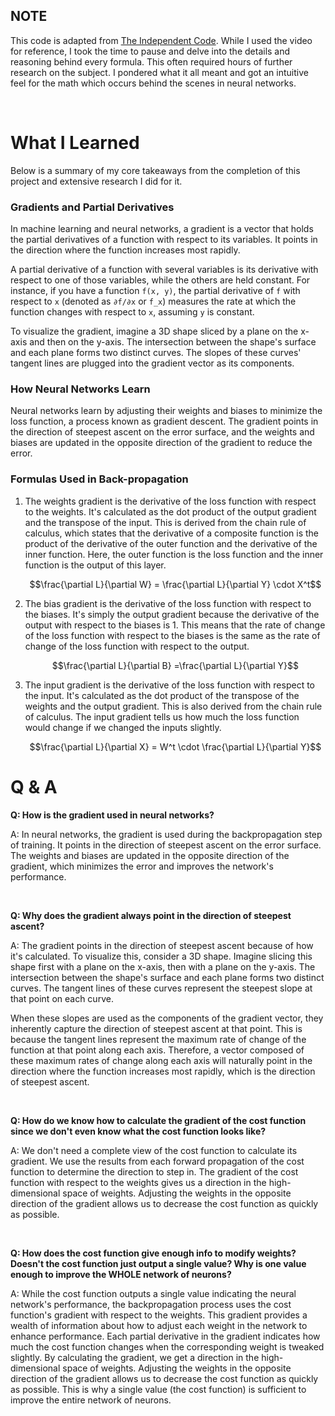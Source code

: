 ## NOTE 
This code is adapted from [The Independent Code](https://www.youtube.com/watch?v=pauPCy_s0Ok). While I used the video for reference, I took the time to pause and delve into the details and reasoning behind every formula. This often required hours of further research on the subject. I pondered what it all meant and got an intuitive feel for the math which occurs behind the scenes in neural networks.

<br />


# What I Learned
Below is a summary of my core takeaways from the completion of this project and extensive research I did for it.

### Gradients and Partial Derivatives
In machine learning and neural networks, a gradient is a vector that holds the partial derivatives of a function with respect to its variables. It points in the direction where the function increases most rapidly.

A partial derivative of a function with several variables is its derivative with respect to one of those variables, while the others are held constant. For instance, if you have a function `f(x, y)`, the partial derivative of `f` with respect to `x` (denoted as `∂f/∂x` or `f_x`) measures the rate at which the function changes with respect to `x`, assuming `y` is constant.

To visualize the gradient, imagine a 3D shape sliced by a plane on the x-axis and then on the y-axis. The intersection between the shape's surface and each plane forms two distinct curves. The slopes of these curves' tangent lines are plugged into the gradient vector as its components.

### How Neural Networks Learn
Neural networks learn by adjusting their weights and biases to minimize the loss function, a process known as gradient descent. The gradient points in the direction of steepest ascent on the error surface, and the weights and biases are updated in the opposite direction of the gradient to reduce the error.

### Formulas Used in Back-propagation
1. The weights gradient is the derivative of the loss function with respect to the weights. It's calculated as the dot product of the output gradient and the transpose of the input. This is derived from the chain rule of calculus, which states that the derivative of a composite function is the product of the derivative of the outer function and the derivative of the inner function. Here, the outer function is the loss function and the inner function is the output of this layer.

    $$\frac{\partial L}{\partial W} = \frac{\partial L}{\partial Y} \cdot X^t$$

2. The bias gradient is the derivative of the loss function with respect to the biases. It's simply the output gradient because the derivative of the output with respect to the biases is 1. This means that the rate of change of the loss function with respect to the biases is the same as the rate of change of the loss function with respect to the output.

    $$\frac{\partial L}{\partial B} =\frac{\partial L}{\partial Y}$$

3. The input gradient is the derivative of the loss function with respect to the input. It's calculated as the dot product of the transpose of the weights and the output gradient. This is also derived from the chain rule of calculus. The input gradient tells us how much the loss function would change if we changed the inputs slightly.

    $$\frac{\partial L}{\partial X} = W^t \cdot \frac{\partial L}{\partial Y}$$

# Q & A

**Q: How is the gradient used in neural networks?**

A: In neural networks, the gradient is used during the backpropagation step of training. It points in the direction of steepest ascent on the error surface. The weights and biases are updated in the opposite direction of the gradient, which minimizes the error and improves the network's performance.

<br />

**Q: Why does the gradient always point in the direction of steepest ascent?**

A: The gradient points in the direction of steepest ascent because of how it's calculated. To visualize this, consider a 3D shape. Imagine slicing this shape first with a plane on the x-axis, then with a plane on the y-axis. The intersection between the shape's surface and each plane forms two distinct curves. The tangent lines of these curves represent the steepest slope at that point on each curve. 

When these slopes are used as the components of the gradient vector, they inherently capture the direction of steepest ascent at that point. This is because the tangent lines represent the maximum rate of change of the function at that point along each axis. Therefore, a vector composed of these maximum rates of change along each axis will naturally point in the direction where the function increases most rapidly, which is the direction of steepest ascent.

<br />

**Q: How do we know how to calculate the gradient of the cost function since we don't even know what the cost function looks like?**

A: We don't need a complete view of the cost function to calculate its gradient. We use the results from each forward propagation of the cost function to determine the direction to step in. The gradient of the cost function with respect to the weights gives us a direction in the high-dimensional space of weights. Adjusting the weights in the opposite direction of the gradient allows us to decrease the cost function as quickly as possible.

<br />

**Q: How does the cost function give enough info to modify weights? Doesn't the cost function just output a single value? Why is one value enough to improve the WHOLE network of neurons?**


A: While the cost function outputs a single value indicating the neural network's performance, the backpropagation process uses the cost function's gradient with respect to the weights. This gradient provides a wealth of information about how to adjust each weight in the network to enhance performance. Each partial derivative in the gradient indicates how much the cost function changes when the corresponding weight is tweaked slightly. By calculating the gradient, we get a direction in the high-dimensional space of weights. Adjusting the weights in the opposite direction of the gradient allows us to decrease the cost function as quickly as possible. This is why a single value (the cost function) is sufficient to improve the entire network of neurons.
